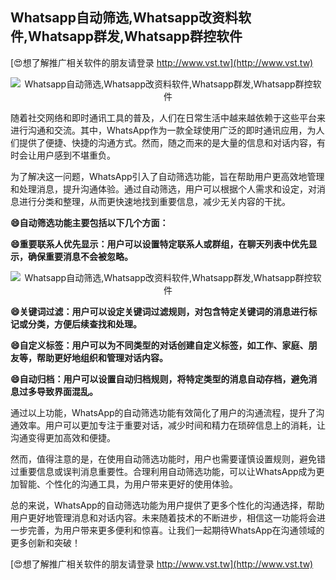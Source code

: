 ## **Whatsapp自动筛选,Whatsapp改资料软件,Whatsapp群发,Whatsapp群控软件**

[😍想了解推广相关软件的朋友请登录 http://www.vst.tw](http://www.vst.tw)

 <center><img src="https://vst.tw/MP4/tuiguang/png/8.png" alt="Whatsapp自动筛选,Whatsapp改资料软件,Whatsapp群发,Whatsapp群控软件"></center>

随着社交网络和即时通讯工具的普及，人们在日常生活中越来越依赖于这些平台来进行沟通和交流。其中，WhatsApp作为一款全球使用广泛的即时通讯应用，为人们提供了便捷、快捷的沟通方式。然而，随之而来的是大量的信息和对话内容，有时会让用户感到不堪重负。

为了解决这一问题，WhatsApp引入了自动筛选功能，旨在帮助用户更高效地管理和处理消息，提升沟通体验。通过自动筛选，用户可以根据个人需求和设定，对消息进行分类和整理，从而更快速地找到重要信息，减少无关内容的干扰。

**😄自动筛选功能主要包括以下几个方面：**

**😄重要联系人优先显示：用户可以设置特定联系人或群组，在聊天列表中优先显示，确保重要消息不会被忽略。**

 <center><img src="https://vst.tw/MP4/tuiguang/png/5.png" alt="Whatsapp自动筛选,Whatsapp改资料软件,Whatsapp群发,Whatsapp群控软件"></center>

**😄关键词过滤：用户可以设定关键词过滤规则，对包含特定关键词的消息进行标记或分类，方便后续查找和处理。**

**😄自定义标签：用户可以为不同类型的对话创建自定义标签，如工作、家庭、朋友等，帮助更好地组织和管理对话内容。**

**😄自动归档：用户可以设置自动归档规则，将特定类型的消息自动存档，避免消息过多导致界面混乱。**

通过以上功能，WhatsApp的自动筛选功能有效简化了用户的沟通流程，提升了沟通效率。用户可以更加专注于重要对话，减少时间和精力在琐碎信息上的消耗，让沟通变得更加高效和便捷。

然而，值得注意的是，在使用自动筛选功能时，用户也需要谨慎设置规则，避免错过重要信息或误判消息重要性。合理利用自动筛选功能，可以让WhatsApp成为更加智能、个性化的沟通工具，为用户带来更好的使用体验。

总的来说，WhatsApp的自动筛选功能为用户提供了更多个性化的沟通选择，帮助用户更好地管理消息和对话内容。未来随着技术的不断进步，相信这一功能将会进一步完善，为用户带来更多便利和惊喜。让我们一起期待WhatsApp在沟通领域的更多创新和突破！

[😍想了解推广相关软件的朋友请登录 http://www.vst.tw](http://www.vst.tw)



